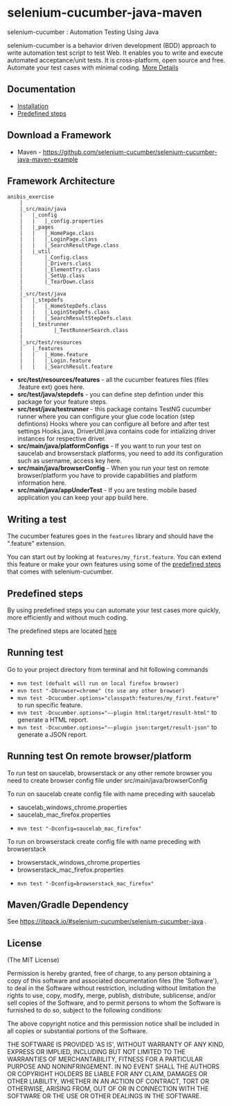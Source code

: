 selenium-cucumber-java-maven
=================

selenium-cucumber : Automation Testing Using Java

selenium-cucumber is a behavior driven development (BDD) approach to write automation test script to test Web.
It enables you to write and execute automated acceptance/unit tests.
It is cross-platform, open source and free.
Automate your test cases with minimal coding.
[More Details](http://seleniumcucumber.info/)

Documentation
-------------
* [Installation](https://github.com/selenium-cucumber/selenium-cucumber-java/blob/master/doc/installation.md)
* [Predefined steps](https://github.com/selenium-cucumber/selenium-cucumber-java/blob/master/doc/canned_steps.md)

Download a Framework
--------------
* Maven - https://github.com/selenium-cucumber/selenium-cucumber-java-maven-example

Framework Architecture
--------------
	anibis_exercise
		|
		|_src/main/java
		|	|_config
		|	|	|_config.properties
		|	|_pages
		|	|   |_HomePage.class
		|	|	|_LoginPage.class
		|	|	|_SearchResultPage.class
		|   |_util
		|       |_Config.class
		|       |_Drivers.class
		|       |_ElementTry.class
		|       |_SetUp.class
		|       |_TearDown.class
		|   
		|_src/test/java
		|   |_stepdefs
		|   |   |_HomeStepDefs.class
		|   |   |_LoginStepDefs.class
		|   |   |_SearchResultStepDefs.class
		|   |_testrunner
		|          |_TestRunnerSearch.class
        |   
		|_src/test/resources
		|	|_features
		|	|	|_Home.feature
		|	|	|_Login.feature
		|	|	|_SearchResult.feature

* **src/test/resources/features** - all the cucumber features files (files .feature ext) goes here.
* **src/test/java/stepdefs** - you can define step defintion under this package for your feature steps.
* **src/test/java/testrunner** - this package contains TestNG cucumber runner where you can 
configure your glue code location (step defintions)
Hooks where you can configure all before and after test settings Hooks.java, DriverUtil.java contains code 
for intializing driver instances for respective driver.
* **src/main/java/platformConfigs** - If you want to run your test on saucelab and browserstack platforms, you need to add its configuration such as username, access key here.
* **src/main/java/browserConfig** - When you run your test on remote browser/platform you have to provide capabilities and platform information here.
* **src/main/java/appUnderTest** - If you are testing mobile based application you can keep your app build here.

Writing a test
--------------

The cucumber features goes in the `features` library and should have the ".feature" extension.

You can start out by looking at `features/my_first.feature`. You can extend this feature or make your own features using some of the [predefined steps](doc/canned_steps.md) that comes with selenium-cucumber.


Predefined steps
-----------------
By using predefined steps you can automate your test cases more quickly, more efficiently and without much coding.

The predefined steps are located [here](doc/canned_steps.md)

Running test
--------------

Go to your project directory from terminal and hit following commands
* `mvn test (defualt will run on local firefox browser)`
* `mvn test "-Dbrowser=chrome" (to use any other browser)`
* `mvn test -Dcucumber.options="classpath:features/my_first.feature"` to run specific feature.
* `mvn test -Dcucumber.options="–-plugin html:target/result-html"` to generate a HTML report.
* `mvn test -Dcucumber.options="–-plugin json:target/result-json"` to generate a JSON report.

Running test On remote browser/platform
---------------------------------------

To run test on saucelab, browserstack or any other remote browser you need to create browser config file under src/main/java/browserConfig

To run on saucelab create config file with name preceding with saucelab
- saucelab_windows_chrome.properties
- saucelab_mac_firefox.properties

* `mvn test "-Dconfig=saucelab_mac_firefox"`

To run on browserstack create config file with name preceding with browserstack
- browserstack_windows_chrome.properties
- browserstack_mac_firefox.properties

* `mvn test "-Dconfig=browserstack_mac_firefox"`

Maven/Gradle Dependency
-----------------------

See https://jitpack.io/#selenium-cucumber/selenium-cucumber-java .

License
-------

(The MIT License)

Permission is hereby granted, free of charge, to any person obtaining a copy of this software and associated documentation files (the 'Software'), to deal in the Software without restriction, including without limitation the rights to use, copy, modify, merge, publish, distribute, sublicense, and/or sell copies of the Software, and to permit persons to whom the Software is furnished to do so, subject to the following conditions:

The above copyright notice and this permission notice shall be included in all copies or substantial portions of the Software.

THE SOFTWARE IS PROVIDED 'AS IS', WITHOUT WARRANTY OF ANY KIND, EXPRESS OR IMPLIED, INCLUDING BUT NOT LIMITED TO THE WARRANTIES OF MERCHANTABILITY, FITNESS FOR A PARTICULAR PURPOSE AND NONINFRINGEMENT. IN NO EVENT SHALL THE AUTHORS OR COPYRIGHT HOLDERS BE LIABLE FOR ANY CLAIM, DAMAGES OR OTHER LIABILITY, WHETHER IN AN ACTION OF CONTRACT, TORT OR OTHERWISE, ARISING FROM, OUT OF OR IN CONNECTION WITH THE SOFTWARE OR THE USE OR OTHER DEALINGS IN THE SOFTWARE.
